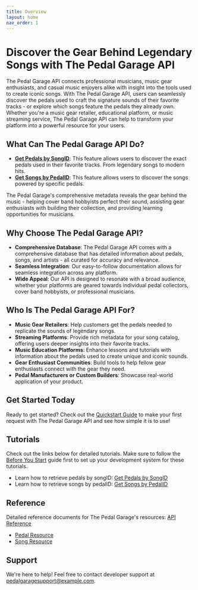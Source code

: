 ```yaml
---
title: Overview
layout: home
nav_order: 1
---
```


# Discover the Gear Behind Legendary Songs with The Pedal Garage API

The Pedal Garage API connects professional musicians, music gear enthusiasts, and casual music enjoyers alike with insight into the tools used to create iconic songs. With The Pedal Garage API, users can seamlessly discover the pedals used to craft the signature sounds of their favorite tracks - or explore which songs feature the pedals they already own. Whether you're a music gear retailer, educational platform, or music streaming service,
The Pedal Garage API can help to transform your platform into a powerful resource for your users.

## What Can The Pedal Garage API Do?

* **[Get Pedals by SongID](tutorials/pg-tutorial-get-pedals-by-songID.md)**: This feature allows users to discover the exact pedals used in their favorite tracks. From legendary songs to modern hits.
* **[Get Songs by PedalID](tutorials/pg-tutorial-get-songs-by-pedalID.md)**: This feature allows users to discover the songs powered by specific pedals.

The Pedal Garage's comprehensive metadata reveals the gear behind the music - helping cover band hobbyists perfect their sound, assisting gear enthusiasts with building their collection, and providing learning opportunities for musicians.

## Why Choose The Pedal Garage API?

* **Comprehensive Database**: The Pedal Garage API comes with a comprehensive database that has detailed information about pedals, songs, and artists - all curated for accuracy and relevance.
* **Seamless Integration**: Our easy-to-follow documentation allows for seamless integration across any platform. 
* **Wide Appeal**: Our API is designed to resonate with a broad audience, whether your platforms are geared towards individual pedal collectors, cover band hobbyists, or professional musicians.  

## Who Is The Pedal Garage API For?

* **Music Gear Retailers**: Help customers get the pedals needed to replicate the sounds of legendary songs.
* **Streaming Platforms**: Provide rich metadata for your song catalog, offering users deeper insights into their favorite tracks.
* **Music Education Platforms**: Enhance lessons and tutorials with information about the pedals used to create unique and iconic sounds.
* **Gear Enthusiast Communities**: Build tools to help fellow gear enthusiasts connect with the gear they need.
* **Pedal Manufacturers or Custom Builders**: Showcase real-world application of your product.

## Get Started Today

Ready to get started? Check out the [Quickstart Guide](pg-quick-start-guide.md) to make your first request with The Pedal Garage API and see how simple it is to use!

## Tutorials

Check out the links below for detailed tutorials. Make sure to follow the [Before You Start](pg-before-you-start.md) guide first to set up your development system for these tutorials.

* Learn how to retrieve pedals by songID: [Get Pedals by SongID](tutorials/pg-tutorial-get-pedals-by-songID.md)
* Learn how to retrieve songs by pedalID: [Get Songs by PedalID](tutorials/pg-tutorial-get-songs-by-pedalID.md)

## Reference

Detailed reference documents for The Pedal Garage's resources: [API Reference](API-reference.md)

* [Pedal Resource](references/pg-resource-pedals.md)
* [Song Resource](references/pg-resource-songs.md)

## Support

We're here to help! Feel free to contact developer support at pedalgaragesupport@example.com.
